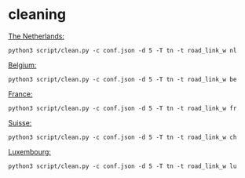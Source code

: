 
# cleaning

<u>The Netherlands:</u>
```
python3 script/clean.py -c conf.json -d 5 -T tn -t road_link_w nl
```

<u>Belgium:</u>
```
python3 script/clean.py -c conf.json -d 5 -T tn -t road_link_w be
```

<u>France:</u>
```
python3 script/clean.py -c conf.json -d 5 -T tn -t road_link_w fr
```

<u>Suisse:</u>
```
python3 script/clean.py -c conf.json -d 5 -T tn -t road_link_w ch
```

<u>Luxembourg:</u>
```
python3 script/clean.py -c conf.json -d 5 -T tn -t road_link_w lu
```


